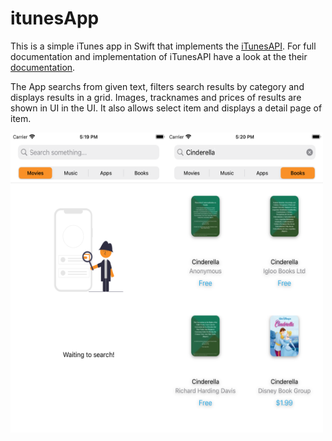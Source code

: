 # itunesApp

This is a simple iTunes app in Swift that implements the [iTunesAPI](https://developer.apple.com/library/archive/documentation/AudioVideo/Conceptual/iTuneSearchAPI/index.html#//apple_ref/doc/uid/TP40017632-CH3-SW1). For full documentation and implementation of iTunesAPI have a look at the their [documentation](https://developer.apple.com/library/archive/documentation/AudioVideo/Conceptual/iTuneSearchAPI/Searching.html#//apple_ref/doc/uid/TP40017632-CH5-SW1). 


The App searchs from given text, filters search results by category and displays results in a grid. Images, tracknames and prices of results are shown in UI  in the UI. 
It also allows select item and displays a detail page of item.


<img src="https://github.com/tubanury/itunesApp/blob/main/ScreenShots/startPage.png" width="250" height="480"><img src="https://github.com/tubanury/itunesApp/blob/main/ScreenShots/books.png" width="250" height="480">



